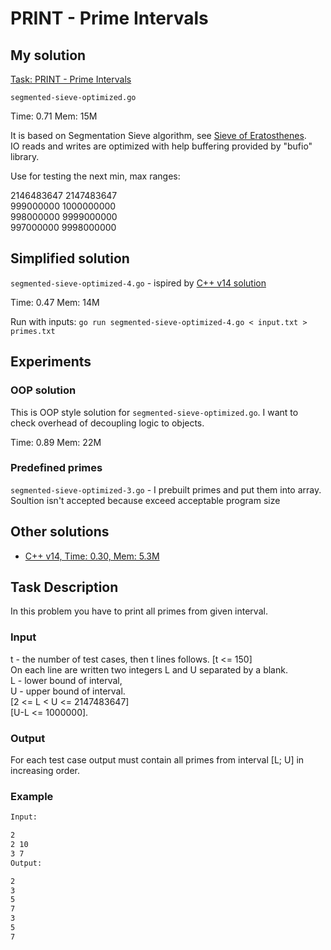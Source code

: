# PRINT - Prime Intervals

## My solution

[Task: PRINT - Prime Intervals](https://www.spoj.com/problems/PRINT/)

`segmented-sieve-optimized.go`

Time: 0.71
Mem: 15M

It is based on Segmentation Sieve algorithm, see [Sieve of Eratosthenes](https://en.wikipedia.org/wiki/Sieve_of_Eratosthenes).  
IO reads and writes are optimized with help buffering provided by "bufio" library.  

Use for testing the next min, max ranges:

2146483647 2147483647  
999000000 1000000000  
998000000 9999000000  
997000000 9998000000  

## Simplified solution

`segmented-sieve-optimized-4.go` - ispired by [C++ v14 solution](https://github.com/rajonaust/SPOJ/blob/master/PRINT%20-%20Prime%20Intervals)

Time: 0.47
Mem: 14M

Run with inputs: `go run segmented-sieve-optimized-4.go < input.txt > primes.txt`

## Experiments

### OOP solution

This is OOP style solution for `segmented-sieve-optimized.go`. I want to check overhead of decoupling logic to objects.

Time: 0.89
Mem: 22M

### Predefined primes

`segmented-sieve-optimized-3.go` - I prebuilt primes and put them into array. Soultion isn't accepted because exceed acceptable program size

## Other solutions

* [C++ v14, Time: 0.30, Mem: 5.3M](http://spoj-solutions.blogspot.com/2015/01/prime1-prime-generatorprint-prime.html)

## Task Description

In this problem you have to print all primes from given interval.

### Input

t - the number of test cases, then t lines follows. [t <= 150]  
On each line are written two integers L and U separated by a blank.  
L - lower bound of interval,  
U - upper bound of interval.  
[2 <= L < U <= 2147483647]  
[U-L <= 1000000].

### Output

For each test case output must contain all primes from interval [L; U] in increasing order.

### Example

```sh
Input:

2
2 10
3 7
Output:

2
3
5
7
3
5
7
```
